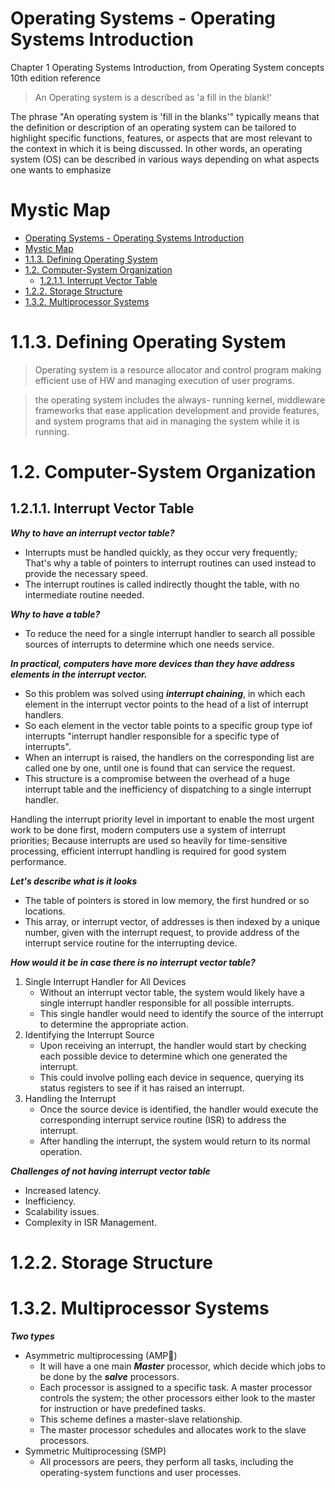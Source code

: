 # Operating Systems - Operating Systems Introduction

Chapter 1 Operating Systems Introduction, from Operating System concepts 10th edition reference

> An Operating system is a described as 'a fill in the blank!'

The phrase "An operating system is 'fill in the blanks'" typically means that the definition or description of an operating system can be tailored to highlight specific functions, features, or aspects that are most relevant to the context in which it is being discussed. In other words, an operating system (OS) can be described in various ways depending on what aspects one wants to emphasize

# Mystic Map
- [Operating Systems - Operating Systems Introduction](#operating-systems---operating-systems-introduction)
- [Mystic Map](#mystic-map)
- [1.1.3. Defining Operating System](#113-defining-operating-system)
- [1.2. Computer-System Organization](#12-computer-system-organization)
  - [1.2.1.1. Interrupt Vector Table](#1211-interrupt-vector-table)
- [1.2.2. Storage Structure](#122-storage-structure)
- [1.3.2. Multiprocessor Systems](#132-multiprocessor-systems)

# 1.1.3. Defining Operating System
> Operating system is a resource allocator and control program making efficient use of HW and managing execution of user programs.

> the operating system includes the always-
running kernel, middleware frameworks that ease application development
and provide features, and system programs that aid in managing the system
while it is running.

# 1.2. Computer-System Organization
## 1.2.1.1. Interrupt Vector Table
***Why to have an interrupt vector table?***
- Interrupts must be handled quickly, as they occur very frequently; That's why a table of pointers to interrupt routines can used instead to provide the necessary speed.
- The interrupt routines is called indirectly thought the table, with no intermediate routine needed.

***Why to have a table?***
- To reduce the need for a single interrupt handler to search all possible sources of interrupts to determine which one needs service.

***In practical, computers have more devices than they have address elements in the interrupt vector.***
- So this problem was solved using ***interrupt chaining***, in which each element in the interrupt vector points to the head of a list of interrupt handlers.
- So each element in the vector table points to a specific group type iof interrupts "interrupt handler responsible for a specific type of interrupts".
- When an interrupt is raised, the handlers on the corresponding list are called one by one, until one is found that can service the request.
- This structure is a compromise between the overhead of a huge interrupt table and the inefficiency of dispatching to a single interrupt handler.

Handling the interrupt priority level in important to enable the most urgent work to be done first, modern computers use a system of interrupt priorities; Because interrupts are used so heavily for time-sensitive processing, efficient interrupt handling is required for good system performance. 

***Let's describe what is it looks***
- The table of pointers is stored in low memory, the first hundred or so locations.
- This array, or interrupt vector, of addresses is then indexed by a unique number, given with the interrupt request, to provide address of the interrupt service routine for the interrupting device.

***How would it be in case there is no interrupt vector table?***
1. Single Interrupt Handler for All Devices
   - Without an interrupt vector table, the system would likely have a single interrupt handler responsible for all possible interrupts.
   - This single handler would need to identify the source of the interrupt to determine the appropriate action.
2. Identifying the Interrupt Source
    - Upon receiving an interrupt, the handler would start by checking each possible device to determine which one generated the interrupt.
    - This could involve polling each device in sequence, querying its status registers to see if it has raised an interrupt.
3. Handling the Interrupt
    - Once the source device is identified, the handler would execute the corresponding interrupt service routine (ISR) to address the interrupt.
    - After handling the interrupt, the system would return to its normal operation.

***Challenges of not having interrupt vector table***
  - Increased latency.
  - Inefficiency.
  - Scalability issues.
  - Complexity in ISR Management.

# 1.2.2. Storage Structure

# 1.3.2. Multiprocessor Systems
***Two types***
- Asymmetric multiprocessing (AMP)ّ
  - It will have a one main ***Master*** processor, which decide which jobs to be done by the ***salve*** processors.
  - Each processor is assigned to a specific task. A master processor controls the system; the other processors either look to the master for instruction or have predefined tasks. 
  - This scheme defines a master-slave relationship.
  - The master processor schedules and allocates work to the slave processors.
- Symmetric Multiprocessing (SMP)
  - All processors are peers, they perform all tasks, including the operating-system functions and user processes.

